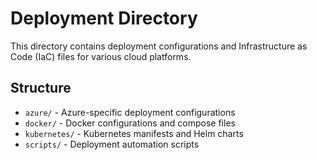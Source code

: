 # Deployment Directory

This directory contains deployment configurations and Infrastructure as Code (IaC) files for various cloud platforms.

## Structure
- `azure/` - Azure-specific deployment configurations
- `docker/` - Docker configurations and compose files  
- `kubernetes/` - Kubernetes manifests and Helm charts
- `scripts/` - Deployment automation scripts
